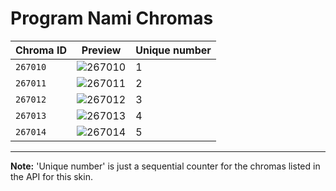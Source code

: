 # Program Nami Chromas

| Chroma ID | Preview | Unique number |
|---|---|---|
| `267010` | ![267010](https://raw.communitydragon.org/latest/plugins/rcp-be-lol-game-data/global/default/v1/champion-chroma-images/267/267010.png) | 1 |
| `267011` | ![267011](https://raw.communitydragon.org/latest/plugins/rcp-be-lol-game-data/global/default/v1/champion-chroma-images/267/267011.png) | 2 |
| `267012` | ![267012](https://raw.communitydragon.org/latest/plugins/rcp-be-lol-game-data/global/default/v1/champion-chroma-images/267/267012.png) | 3 |
| `267013` | ![267013](https://raw.communitydragon.org/latest/plugins/rcp-be-lol-game-data/global/default/v1/champion-chroma-images/267/267013.png) | 4 |
| `267014` | ![267014](https://raw.communitydragon.org/latest/plugins/rcp-be-lol-game-data/global/default/v1/champion-chroma-images/267/267014.png) | 5 |

---

**Note:** 'Unique number' is just a sequential counter for the chromas listed in the API for this skin.